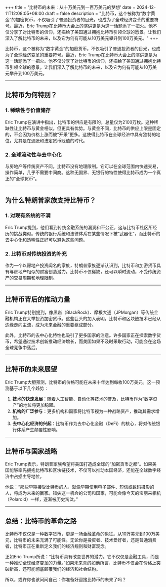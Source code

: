 +++
title = '比特币的未来：从十万美元到一百万美元的梦想'
date = 2024-12-11T12:08:05+08:00
draft = false
description = "比特币，这个被称为“数字黄金”的加密货币，不仅吸引了普通投资者的目光，也成为了全球经济变革的重要符号。最近，Eric Trump在比特币大会上的演讲更是为这一话题添了一把火。他不仅分享了对比特币的信仰，还描绘了美国通过拥抱比特币引领全球的愿景。让我们深入了解比特币的未来，以及它为何有可能从10万美元攀升到100万美元。"
+++

比特币，这个被称为“数字黄金”的加密货币，不仅吸引了普通投资者的目光，也成为了全球经济变革的重要符号。最近，Eric Trump在比特币大会上的演讲更是为这一话题添了一把火。他不仅分享了对比特币的信仰，还描绘了美国通过拥抱比特币引领全球的愿景。让我们深入了解比特币的未来，以及它为何有可能从10万美元攀升到100万美元。

---

## **比特币为何特别？**

### 1. **稀缺性与价值储存**
Eric Trump在演讲中指出，比特币的供应是有限的，总量仅为2100万枚。这种稀缺性让比特币与黄金相似，但更具有优势。与黄金不同，比特币的供应上限是固定的，不会因为价格上涨而被“开采”更多。这使得比特币在全球经济中具有独特的地位，尤其是在通胀和法定货币贬值的时代。

### 2. **全球流动性与去中心化**
与房地产等传统资产不同，比特币没有地理限制。它可以在全球范围内快速交易，操作简单，几乎不需要中间商。这种无国界、无银行的特性使得比特币成为一个真正的“全球货币”。

---

## **为什么特朗普家族支持比特币？**

### 1. **对现有系统的不满**
Eric Trump提到，他们看到传统金融系统的漏洞和不公正，这与比特币社区所经历的挑战类似。传统的银行系统和法律体系在某些情况下被“武器化”，而比特币的去中心化和透明性正好可以避免这些问题。

### 2. **比特币对传统投资的补充**
作为一个以房地产投资闻名的家族，特朗普家族逐渐认识到，比特币和加密货币具有与房地产相似的财富创造潜力。比特币不仅稀缺，还可以瞬时流动，不受传统资产的交易周期和地理限制。

---

## **比特币背后的推动力量**

Eric Trump特别提到，像黑岩（BlackRock）、摩根大通（JPMorgan）等传统金融机构正在大举投资加密货币。这些巨头的加入表明，比特币和区块链技术已经从边缘走向主流，成为未来金融的重要组成部分。

此外，比特币的去中心化特性也吸引了更多国家的注意。许多国家正在探索数字货币，希望通过技术创新推动经济增长，而美国如果不及时采取行动，可能会在这场全球竞争中落后。

---

## **比特币的未来展望**

Eric Trump大胆预测，比特币的价格可能在未来十年达到每枚100万美元。这一预测基于以下几个趋势：
1. **技术的快速发展**：随着人工智能、自动化等技术的普及，比特币作为“数字资产”的地位将更加稳固。
2. **机构的广泛参与**：更多机构和国家将比特币视为一种战略资产，推动其需求增加。
3. **去中心化经济的兴起**：比特币作为去中心化金融（DeFi）的核心，将对传统银行体系产生颠覆性影响。

---

## **比特币与国家战略**

Eric Trump表示，特朗普家族希望将美国打造成全球的“加密货币之都”。如果美国能够率先拥抱比特币和区块链技术，不仅可以推动本国经济，还能在全球数字经济中占据主导地位。

他说：“那些早期接受比特币的人，就像早期使用电子邮件、短信或数码摄影的人，将成为未来的赢家。错失这一机会的公司和国家，可能会像今天的宝丽来相机（Polaroid）一样，逐渐被历史淘汰。”

---

## **总结：比特币的革命之路**

比特币不仅仅是一种数字货币，更是一场金融革命的象征。从10万美元到100万美元，比特币的未来充满了可能性。无论你是投资者、技术爱好者，还是普通消费者，比特币正在重新定义我们的经济规则和财富观念。

正如Eric Trump所说：“比特币具有改变世界的潜力。它不仅仅是金融工具，而是一种推动全球经济变革的力量。”如果未来真的如他所言，比特币不仅会在价格上突破新高，还可能彻底颠覆我们的经济和社会结构。

所以，或许你也该问问自己：你准备好迎接比特币的未来了吗？
